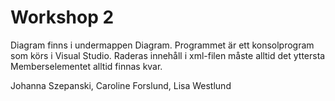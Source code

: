 # Workshop 2
Diagram finns i undermappen Diagram.
Programmet är ett konsolprogram som körs i Visual Studio.
Raderas innehåll i xml-filen måste alltid det yttersta Memberselementet alltid finnas kvar.

Johanna Szepanski, Caroline Forslund, Lisa Westlund
